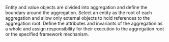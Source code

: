 Entity and value objects are divided into aggregation and define the boundary around the aggregation.
Select an entity as the root of each aggregation and allow only external objects to hold references to the aggregation root.
Define the attributes and invariants of the aggregation as a whole and assign responsibility for their execution to the aggregation root or the specified framework mechanism.
